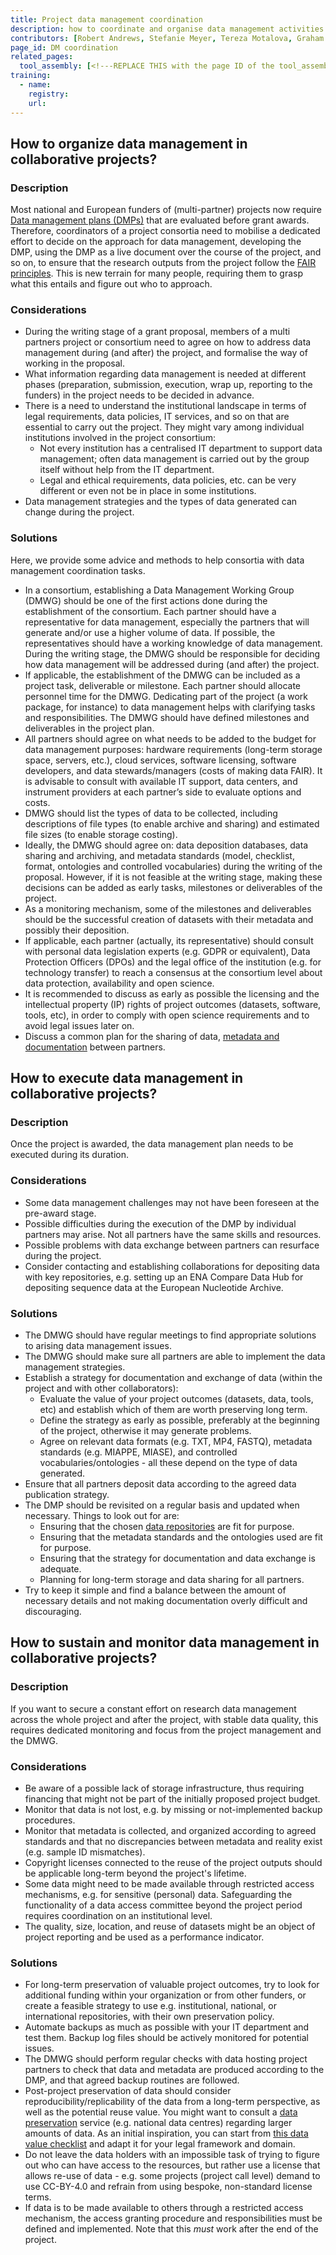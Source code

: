 ```yaml
---
title: Project data management coordination
description: how to coordinate and organise data management activities in collaborative or multi-parter projects
contributors: [Robert Andrews, Stefanie Meyer, Tereza Motalova, Graham Parton, Marko Petek, Maja Zagorščak, Karolina Zavoralova, Karel Berka, Korbinian Bösl, Flora D’Anna, Niclas Jareborg, Yvonne Kallberg, Paulette Lieby]
page_id: DM coordination
related_pages: 
  tool_assembly: [<!---REPLACE THIS with the page ID of the tool_assembly pages that you want to list here as related pages--->]
training:
  - name:
    registry:
    url:
---
```


## How to organize data management in collaborative projects?
 
### Description

Most national and European funders of (multi-partner) projects now require [Data management plans (DMPs)](data_management_plan) that are evaluated before grant awards. Therefore, coordinators of a project consortia need to mobilise a dedicated effort to decide on the approach for data management, developing the DMP, using the DMP as a live document over the course of the project, and so on, to ensure that the research outputs from the project follow the [FAIR principles](about#why-are-the-fair-principles-needed). This is new terrain for many people, requiring them to grasp what this entails and figure out who to approach.

### Considerations

* During the writing stage of a grant proposal, members of a multi partners project or consortium need to agree on how to address data management during (and after) the project, and formalise the way of working in the proposal.
* What information regarding data management is needed at different phases (preparation, submission, execution, wrap up, reporting to the funders) in the project needs to be decided in advance.
* There is a need to understand the institutional landscape in terms of legal requirements, data policies, IT services, and so on that are essential to carry out the project. They might vary among individual institutions involved in the project consortium:
  * Not every institution has a centralised IT department to support data management; often data management is carried out by the group itself without help from the IT department.
  * Legal and ethical requirements, data policies, etc. can be very different or even not be in place in some institutions.
* Data management strategies and the types of data generated can change during the project.


### Solutions

Here, we provide some advice and methods to help consortia with data management coordination tasks.

* In a consortium, establishing a Data Management Working Group (DMWG) should be one of the first actions done during the establishment of the consortium. Each partner should have a representative for data management, especially the partners that will generate and/or use a higher volume of data. If possible, the representatives should have a working knowledge of data management. During the writing stage, the DMWG should be responsible for deciding how data management will be addressed during (and after) the project.
* If applicable, the establishment of the DMWG can be included as a project task, deliverable or milestone. Each partner should allocate personnel time for the DMWG. Dedicating part of the project (a work package, for instance) to data management helps with clarifying tasks and responsibilities. The DMWG should have defined milestones and deliverables in the project plan.
* All partners should agree on what needs to be added to the budget for data management purposes: hardware requirements (long-term storage space, servers, etc.), cloud services, software licensing, software developers, and data stewards/managers (costs of making data FAIR). It is advisable to consult with available IT support, data centers, and instrument providers at each partner’s side to evaluate options and costs.
* DMWG should list the types of data to be collected, including descriptions of file types (to enable archive and sharing) and estimated file sizes (to enable storage costing).
* Ideally, the DMWG should agree on: data deposition databases, data sharing and archiving, and metadata standards (model, checklist, format, ontologies and controlled vocabularies) during the writing of the proposal. However, if it is not feasible at the writing stage, making these decisions can be added as early tasks, milestones or deliverables of the project.
* As a monitoring mechanism, some of the milestones and deliverables should be the successful creation of datasets with their metadata and possibly their deposition.
* If applicable, each partner (actually, its representative) should consult with personal data legislation experts (e.g. GDPR or equivalent), Data Protection Officers (DPOs) and the legal office of the institution (e.g. for technology transfer) to reach a consensus at the consortium level about data protection, availability and open science.
* It is recommended to discuss as early as possible the licensing and the intellectual property (IP) rights of project outcomes (datasets, software, tools, etc), in order to comply with open science requirements and to avoid legal issues later on. 
* Discuss a common plan for the sharing of data, [metadata and documentation](metadata_management) between partners.

## How to execute data management in collaborative projects?

### Description 
Once the project is awarded, the data management plan needs to be executed during its duration.

### Considerations 
* Some data management challenges may not have been foreseen at the pre-award stage.
* Possible difficulties during the execution of the DMP by individual partners may arise. Not all partners have the same skills and resources.
* Possible problems with data exchange between partners can resurface during the project. 
* Consider contacting and establishing collaborations for depositing data with key repositories, e.g. setting up an ENA Compare Data Hub for depositing sequence data at the European Nucleotide Archive.

### Solutions 
* The DMWG should have regular meetings to find appropriate solutions to arising data management issues.
* The DMWG should make sure all partners are able to implement the data management strategies.
* Establish a strategy for documentation and exchange of data (within the project and with other collaborators):
  * Evaluate the value of your project outcomes (datasets, data, tools, etc) and establish which of them are worth preserving long term. 
  * Define the strategy as early as possible, preferably at the beginning of the project, otherwise it may generate problems.  
  * Agree on relevant data formats (e.g. TXT, MP4, FASTQ), metadata standards (e.g. MIAPPE, MIASE), and controlled vocabularies/ontologies - all these depend on the type of data generated.
* Ensure that all partners deposit data according to the agreed data publication strategy.
* The DMP should be revisited on a regular basis and updated when necessary. Things to look out for are:
  * Ensuring that the chosen [data repositories](data_publication) are fit for purpose.
  * Ensuring that the metadata standards and the ontologies used are fit for purpose. 
  * Ensuring that the strategy for documentation and data exchange is adequate.
  * Planning for long-term storage and data sharing for all partners.
* Try to keep it simple and find a balance between the amount of necessary details and not making documentation overly difficult and discouraging.

## How to sustain and monitor data management in collaborative projects?

### Description
If you want to secure a constant effort on research data management across the whole project and after the project, with stable data quality, this requires dedicated monitoring and focus from the project management and the DMWG.

### Considerations
* Be aware of a possible lack of storage infrastructure, thus requiring financing that might not be part of the initially proposed project budget.
* Monitor that data is not lost, e.g. by missing or not-implemented backup procedures. 
* Monitor that metadata is collected, and organized according to agreed standards and that no discrepancies between metadata and reality exist (e.g. sample ID mismatches).
* Copyright licenses connected to the reuse of the project outputs should be applicable long-term beyond the project's lifetime.
* Some data might need to be made available through restricted access mechanisms, e.g. for sensitive (personal) data. Safeguarding the functionality of a data access committee beyond the project period requires coordination on an institutional level.
* The quality, size, location, and reuse of datasets might be an object of project reporting and be used as a performance indicator. 

### Solutions
* For long-term preservation of valuable project outcomes, try to look for additional funding within your organization or from other funders, or create a feasible strategy to use e.g. institutional, national, or international repositories, with their own preservation policy.
* Automate backups as much as possible with your IT department and test them. Backup log files should be actively monitored for potential issues.
* The DMWG should perform regular checks with data hosting project partners to check that data and metadata are produced according to the DMP, and that agreed backup routines are followed. 
* Post-project preservation of data should consider reproducibility/replicability of the data from a long-term perspective, as well as the potential reuse value. You might want to consult a [data preservation](preserving) service (e.g. national data centres) regarding larger amounts of data. As an initial inspiration, you can start from [this data value checklist](https://www.bgs.ac.uk/download/ngdc-data-value-checklist/) and adapt it for your legal framework and domain.
* Do not leave the data holders with an impossible task of trying to figure out who can have access to the resources, but rather use a license that allows re-use of data - e.g. some projects (project call level) demand to use CC-BY-4.0 and refrain from using bespoke, non-standard license terms.
* If data is to be made available to others through a restricted access mechanism, the access granting procedure and responsibilities must be defined and implemented. Note that this *must* work after the end of the project.
